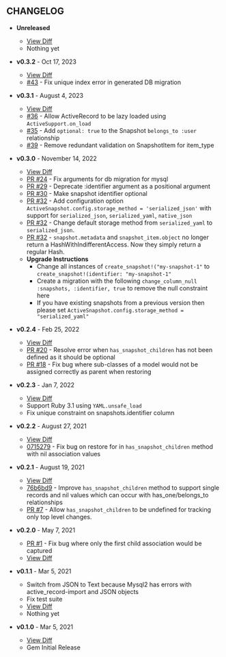 CHANGELOG
---------

- **Unreleased**
  * [View Diff](https://github.com/westonganger/active_snapshot/compare/v0.3.2...master)
  * Nothing yet

- **v0.3.2** - Oct 17, 2023
  * [View Diff](https://github.com/westonganger/active_snapshot/compare/v0.3.1...v0.3.2)
  * [#43](https://github.com/westonganger/active_snapshot/pull/43) - Fix unique index error in generated DB migration

- **v0.3.1** - August 4, 2023
  * [View Diff](https://github.com/westonganger/active_snapshot/compare/v0.3.0...v0.3.1)
  * [#36](https://github.com/westonganger/active_snapshot/pull/36) - Allow ActiveRecord to be lazy loaded using `ActiveSupport.on_load`
  * [#35](https://github.com/westonganger/active_snapshot/pull/35) - Add `optional: true` to the Snapshot `belongs_to :user` relationship
  * [#39](https://github.com/westonganger/active_snapshot/pull/39) - Remove redundant validation on SnapshotItem for item_type

- **v0.3.0** - November 14, 2022
  * [View Diff](https://github.com/westonganger/active_snapshot/compare/v0.2.4...v0.3.0)
  * [PR #24](https://github.com/westonganger/active_snapshot/pull/24) - Fix arguments for db migration for mysql
  * [PR #29](https://github.com/westonganger/active_snapshot/pull/29) - Deprecate :identifier argument as a positional argument
  * [PR #30](https://github.com/westonganger/active_snapshot/pull/30) - Make snapshot identifier optional
  * [PR #32](https://github.com/westonganger/active_snapshot/pull/26) - Add configuration option `ActiveSnapshot.config.storage_method = 'serialized_json'` with support for `serialized_json`, `serialized_yaml`, `native_json`
  * [PR #32](https://github.com/westonganger/active_snapshot/pull/32) - Change default storage method from `serialized_yaml` to `serialized_json`.
  * [PR #32](https://github.com/westonganger/active_snapshot/pull/32) - `snapshot.metadata` and `snapshot_item.object` no longer return a HashWithIndifferentAccess. Now they simply return a regular Hash.
  * **Upgrade Instructions**
    * Change all instances of `create_snapshot!("my-snapshot-1"` to `create_snapshot!(identifier: "my-snapshot-1"`
    * Create a migration with the following `change_column_null :snapshots, :identifier, true` to remove the null constraint here
    * If you have existing snapshots from a previous version then please set `ActiveSnapshot.config.storage_method = "serialized_yaml"`

- **v0.2.4** - Feb 25, 2022
  * [View Diff](https://github.com/westonganger/active_snapshot/compare/v0.2.3...v0.2.4)
  * [PR #20](https://github.com/westonganger/active_snapshot/pull/20) - Resolve error when `has_snapshot_children` has not been defined as it should be optional
  * [PR #18](https://github.com/westonganger/active_snapshot/pull/18) - Fix bug where sub-classes of a model would not be assigned correctly as parent when restoring

- **v0.2.3** - Jan 7, 2022
  * [View Diff](https://github.com/westonganger/active_snapshot/compare/v0.2.2...v0.2.3)
  * Support Ruby 3.1 using `YAML.unsafe_load`
  * Fix unique constraint on snapshots.identifier column

- **v0.2.2** - August 27, 2021
  * [View Diff](https://github.com/westonganger/active_snapshot/compare/v0.2.1...v0.2.2)
  * [0715279](https://github.com/westonganger/active_snapshot/commit/0715279) - Fix bug on restore for in `has_snapshot_children` method with nil association values

- **v0.2.1** - August 19, 2021
  * [View Diff](https://github.com/westonganger/active_snapshot/compare/v0.2.0...v0.2.1)
  * [76b6bd9](https://github.com/westonganger/active_snapshot/commit/76b6bd951f73b277891976c458a0cdef0bd77af5) - Improve `has_snapshot_children` method to support single records and nil values which can occur with has_one/belongs_to relationships
  * [PR #7](https://github.com/westonganger/active_snapshot/pull/7) - Allow `has_snapshot_children` to be undefined for tracking only top level changes.

- **v0.2.0** - May 7, 2021
  * [PR #1](https://github.com/westonganger/active_snapshot/pull/1) - Fix bug where only the first child association would be captured
  * [View Diff](https://github.com/westonganger/active_snapshot/compare/v0.1.1...v0.2.0)

- **v0.1.1** - Mar 5, 2021
  * Switch from JSON to Text because Mysql2 has errors with active_record-import and JSON objects
  * Fix test suite
  * [View Diff](https://github.com/westonganger/active_snapshot/compare/v0.1.0...v0.1.1)
  * Nothing yet

- **v0.1.0** - Mar 5, 2021
  * [View Diff](https://github.com/westonganger/active_snapshot/compare/edbbfd3...v0.1.0)
  * Gem Initial Release
